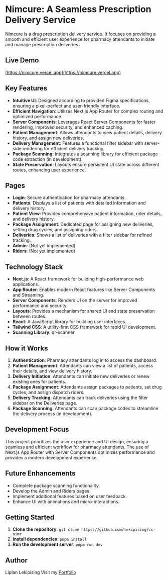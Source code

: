 # Nimcure: A Seamless Prescription Delivery Service

Nimcure is a drug prescription delivery service. It focuses on providing a smooth and efficient user experience for pharmacy attendants to initiate and manage prescription deliveries.

## Live Demo

[https://nimcure.vercel.app](https://nimcure.vercel.app)

## Key Features

- **Intuitive UI**: Designed according to provided Figma specifications, ensuring a pixel-perfect and user-friendly interface.
- **Efficient Navigation**: Utilizes Next.js App Router for complex routing and optimized performance.
- **Server Components**: Leverages React Server Components for faster rendering, improved security, and enhanced caching.
- **Patient Management**: Allows attendants to view patient details, delivery history, and assign new deliveries.
- **Delivery Management**: Features a functional filter sidebar with server-side rendering for efficient delivery tracking.
- **Package Scanning**: Integrates a scanning library for efficient package code extraction (in development).
- **State Preservation**: Layouts ensure persistent UI state across different routes, enhancing user experience.

## Pages

- **Login**: Secure authentication for pharmacy attendants.
- **Patients**: Displays a list of patients with detailed information and delivery history.
- **Patient View**: Provides comprehensive patient information, rider details, and delivery history.
- **Package Assignment**: Dedicated page for assigning new deliveries, setting drug cycles, and assigning riders.
- **Deliveries**: Shows a list of deliveries with a filter sidebar for refined tracking.
- **Admin**: (Not yet implemented)
- **Riders**: (Not yet implemented)

## Technology Stack

- **Next.js**: A React framework for building high-performance web applications.
- **App Router**: Enables modern React features like Server Components and Streaming.
- **Server Components**: Renders UI on the server for improved performance and security.
- **Layouts**: Provides a mechanism for shared UI and state preservation between routes.
- **React**: A JavaScript library for building user interfaces.
- **Tailwind CSS**: A utility-first CSS framework for rapid UI development.
- **Scanning Library**: qr-scanner

## How it Works

1. **Authentication**: Pharmacy attendants log in to access the dashboard.
2. **Patient Management**: Attendants can view a list of patients, access their details, and view delivery history.
3. **Delivery Initiation**: Attendants can initiate new deliveries or renew existing ones for patients.
4. **Package Assignment**: Attendants assign packages to patients, set drug cycles, and assign dispatch riders.
5. **Delivery Tracking**: Attendants can track deliveries using the filter sidebar on the Deliveries page.
6. **Package Scanning**: Attendants can scan package codes to streamline the delivery process (in development).

## Development Focus

This project prioritizes the user experience and UI design, ensuring a seamless and efficient workflow for pharmacy attendants. The use of Next.js App Router with Server Components optimizes performance and provides a modern development experience.

## Future Enhancements

- Complete package scanning functionality.
- Develop the Admin and Riders pages.
- Implement additional features based on user feedback.
- Enhance UI with animations and micro-interactions.

## Getting Started

1. **Clone the repository**: `git clone https://github.com/lekipising/cc-nimr`
2. **Install dependencies**: `pnpm install`
3. **Run the development server**: `pnpm run dev`

## Author

Liplan Lekipising
Visit my [Portfolio](https://lekipising.com)
